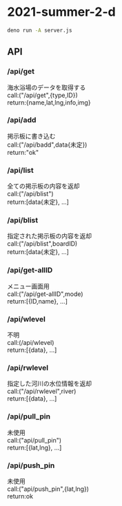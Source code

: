 # 2021-summer-2-d
```sh
deno run -A server.js
```

## API
### /api/get
海水浴場のデータを取得する<br>
call:("/api/get",{type,ID})<br>
return:{name,lat,lng,info,img}<br>
            
### /api/add
掲示板に書き込む<br>
call:("/api/badd",data{未定})<br>
return:"ok"<br>

### /api/list
全ての掲示板の内容を返却<br>
call:("/api/blist")<br>
return:[data{未定}, ...]<br>

### /api/blist
指定された掲示板の内容を返却<br>
call:("/api/blist",boardID)<br>
return:[data{未定}, ...]<br>

### /api/get-allID
メニュー画面用<br>
call:("/api/get-allID",mode)<br>
return:[{ID,name}, ...]<br>
            
### /api/wlevel
不明<br>
call:(/api/wlevel)<br>
return:[{data}, ...]<br>

### /api/rwlevel
指定した河川の水位情報を返却<br>
call:("/api/rwlevel",river)<br>
return:[{data}, ...]<br>

### /api/pull_pin
未使用<br>
call:("api/pull_pin")<br>
return:[{lat,lng}, ...]<br>

### /api/push_pin
未使用<br>
call:("api/push_pin",{lat,lng})<br>
return:ok<br>


